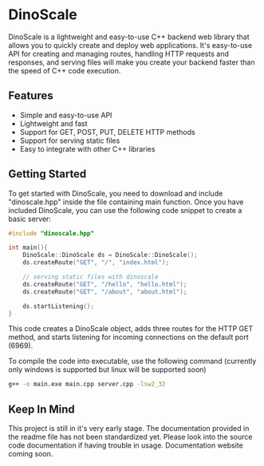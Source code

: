 # DinoScale

DinoScale is a lightweight and easy-to-use C++ backend web library that allows you to quickly create and deploy web applications. It's easy-to-use API for creating and managing routes, handling HTTP requests and responses, and serving files will make you create your backend faster than the speed of C++ code execution.

## Features

- Simple and easy-to-use API
- Lightweight and fast
- Support for GET, POST, PUT, DELETE HTTP methods
- Support for serving static files
- Easy to integrate with other C++ libraries

## Getting Started

To get started with DinoScale, you need to download and include "dinoscale.hpp" inside the file containing main function. Once you have included DinoScale, you can use the following code snippet to create a basic server:

```cpp
#include "dinoscale.hpp"

int main(){
    DinoScale::DinoScale ds = DinoScale::DinoScale();
    ds.createRoute("GET", "/", "index.html");

    // serving static files with dinoscale
    ds.createRoute("GET", "/hello", "hello.html");
    ds.createRoute("GET", "/about", "about.html");

    ds.startListening();
}
```

This code creates a DinoScale object, adds three routes for the HTTP GET method, and starts listening for incoming connections on the default port (6969).

To compile the code into executable, use the following command (currently only windows is supported but linux will be supported soon)

```bash
g++ -o main.exe main.cpp server.cpp -lsw2_32
```

## Keep In Mind

This project is still in it's very early stage. The documentation provided in the readme file has not been standardized yet. Please look into the source code documentation if having trouble in usage. Documentation website coming soon.
